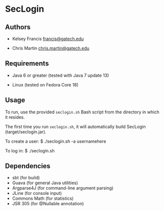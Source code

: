 SecLogin
========

Authors
-------

- Kelsey Francis     francis@gatech.edu

- Chris Martin       chris.martin@gatech.edu

Requirements
------------

- Java 6 or greater (tested with Java 7 update 13)

- Linux (tested on Fedora Core 18)

Usage
-----

To run, use the provided `seclogin.sh` Bash script from the directory in which it resides.

The first time you run `seclogin.sh`, it will automatically build SecLogin (target/seclogin.jar).

To create a user:
    $ ./seclogin.sh -a usernamehere

To log in:
    $ ./seclogin.sh

Dependencies
------------
- sbt (for build)
- Guava (for general Java utilities)
- Argparse4J (for command-line argument parsing)
- JLine (for console input)
- Commons Math (for statistics)
- JSR 305 (for @Nullable annotation)